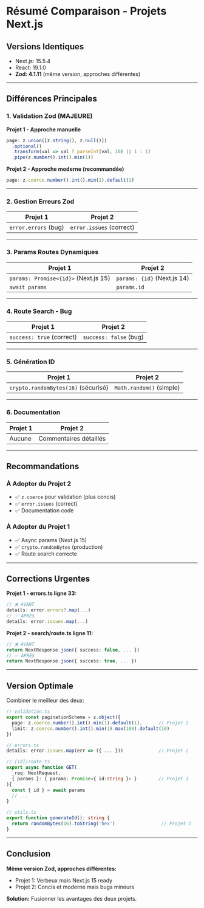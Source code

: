 # Résumé Comparaison - Projets Next.js

## Versions Identiques
- Next.js: 15.5.4
- React: 19.1.0
- **Zod: 4.1.11** (même version, approches différentes)

---

## Différences Principales

### 1. Validation Zod (MAJEURE)

**Projet 1 - Approche manuelle**
```typescript
page: z.union([z.string(), z.null()])
  .optional()
  .transform(val => val ? parseInt(val, 10) || 1 : 1)
  .pipe(z.number().int().min(1))
```

**Projet 2 - Approche moderne (recommandée)**
```typescript
page: z.coerce.number().int().min(1).default(1)
```

---

### 2. Gestion Erreurs Zod

| Projet 1 | Projet 2 |
|----------|----------|
| `error.errors` (bug) | `error.issues` (correct) |

---

### 3. Params Routes Dynamiques

| Projet 1 | Projet 2 |
|----------|----------|
| `params: Promise<{id}>` (Next.js 15) | `params: {id}` (Next.js 14) |
| `await params` | `params.id` |

---

### 4. Route Search - Bug

| Projet 1 | Projet 2 |
|----------|----------|
| `success: true` (correct) | `success: false` (bug) |

---

### 5. Génération ID

| Projet 1 | Projet 2 |
|----------|----------|
| `crypto.randomBytes(16)` (sécurisé) | `Math.random()` (simple) |

---

### 6. Documentation

| Projet 1 | Projet 2 |
|----------|----------|
| Aucune | Commentaires détaillés |

---

## Recommandations

### À Adopter du Projet 2
- ✅ `z.coerce` pour validation (plus concis)
- ✅ `error.issues` (correct)
- ✅ Documentation code

### À Adopter du Projet 1
- ✅ Async params (Next.js 15)
- ✅ `crypto.randomBytes` (production)
- ✅ Route search correcte

---

## Corrections Urgentes

**Projet 1 - errors.ts ligne 33:**
```typescript
// ❌ AVANT
details: error.errors?.map(...)
// ✅ APRÈS  
details: error.issues.map(...)
```

**Projet 2 - search/route.ts ligne 11:**
```typescript
// ❌ AVANT
return NextResponse.json({ success: false, ... })
// ✅ APRÈS
return NextResponse.json({ success: true, ... })
```

---

## Version Optimale

Combiner le meilleur des deux:

```typescript
// validation.ts
export const paginationSchema = z.object({
  page: z.coerce.number().int().min(1).default(1),      // Projet 2
  limit: z.coerce.number().int().min(1).max(100).default(10)
})

// errors.ts
details: error.issues.map(err => ({ ... }))             // Projet 2

// [id]/route.ts
export async function GET(
  _req: NextRequest, 
  { params }: { params: Promise<{ id:string }> }        // Projet 1
){
  const { id } = await params
  // ...
}

// utils.ts
export function generateId(): string {
  return randomBytes(16).toString('hex')                 // Projet 1
}
```

---

## Conclusion

**Même version Zod, approches différentes:**
- Projet 1: Verbeux mais Next.js 15 ready
- Projet 2: Concis et moderne mais bugs mineurs

**Solution:** Fusionner les avantages des deux projets.

